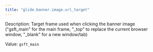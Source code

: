 ```yaml
---
title: "glide.banner.image.url_target"
---
```


Description: Target frame used when clicking the banner image ("gsft_main" for the main frame, "_top" to replace the current browser window, "_blank" for a new window/tab)

Value: `gsft_main`